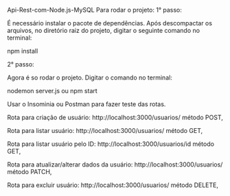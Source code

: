 Api-Rest-com-Node.js-MySQL
Para rodar o projeto: 1° passo:

É necessário instalar o pacote de dependências. Após descompactar os arquivos, no diretório raiz do projeto, digitar o seguinte comando no terminal:

npm install

2° passo:

Agora é so rodar o projeto. Digitar o comando no terminal:

nodemon server.js ou npm start

Usar o Insominia ou Postman para fazer teste das rotas.

Rota para criação de usuário: http://localhost:3000/usuarios/ método POST,

Rota para listar usuário: http://localhost:3000/usuarios/ método GET,

Rota para listar usuário pelo ID: http://localhost:3000/usuarios/id método GET,

Rota para atualizar/alterar dados da usuário: http://localhost:3000/usuarios/ método PATCH,

Rota para excluir usuário: http://localhost:3000/usuarios/ método DELETE,
